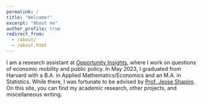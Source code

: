 ```yaml
---
permalink: /
title: "Welcome!"
excerpt: "About me"
author_profile: true
redirect_from: 
  - /about/
  - /about.html
---
```


I am a research assistant at [Opportunity Insights], where I work on questions of economic mobility and public policy. In May 2023, I graduated from Harvard with a B.A. in Applied Mathematics/Economics and an M.A. in Statistics. While there, I was fortunate to be advised by [Prof. Jesse Shapiro]. On this site, you can find my academic research, other projects, and miscellaneous writing. 

[Opportunity Insights]: https://opportunityinsights.org/
[Prof. Jesse Shapiro]: https://scholar.harvard.edu/shapiro/home
[Twitter]: https://twitter.com/ishanbhatt42
[email]: mailto:ishanbhatt42@gmail.com
[CV]: https://google.com